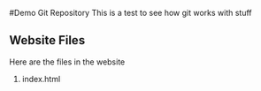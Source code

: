 #Demo Git Repository
This is a test to see how git works with stuff

## Website Files

Here are the files in the website

1. index.html
